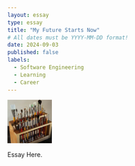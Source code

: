 ```yaml
---
layout: essay
type: essay
title: "My Future Starts Now"
# All dates must be YYYY-MM-DD format!
date: 2024-09-03
published: false
labels:
  - Software Engineering
  - Learning
  - Career
---
```


<img width="100px" class="rounded float-start pe-4" src="../img/igniting/paintbrushes.jpg">

Essay Here.

